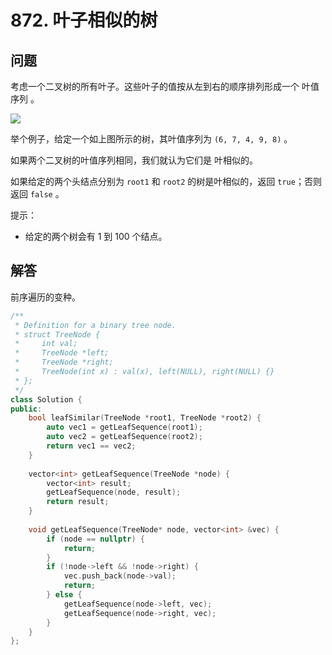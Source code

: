 # 872. 叶子相似的树

## 问题
考虑一个二叉树的所有叶子。这些叶子的值按从左到右的顺序排列形成一个 叶值序列 。

![](https://s3-lc-upload.s3.amazonaws.com/uploads/2018/07/16/tree.png)

举个例子，给定一个如上图所示的树，其叶值序列为 `(6, 7, 4, 9, 8)` 。

如果两个二叉树的叶值序列相同，我们就认为它们是 叶相似的。

如果给定的两个头结点分别为 `root1` 和 `root2` 的树是叶相似的，返回 `true`；否则返回 `false` 。

 

提示：
- 给定的两个树会有 1 到 100 个结点。

## 解答
前序遍历的变种。

```C++
/**
 * Definition for a binary tree node.
 * struct TreeNode {
 *     int val;
 *     TreeNode *left;
 *     TreeNode *right;
 *     TreeNode(int x) : val(x), left(NULL), right(NULL) {}
 * };
 */
class Solution {
public:
    bool leafSimilar(TreeNode *root1, TreeNode *root2) {
        auto vec1 = getLeafSequence(root1);
        auto vec2 = getLeafSequence(root2);
        return vec1 == vec2;
    }
    
    vector<int> getLeafSequence(TreeNode *node) {
        vector<int> result;
        getLeafSequence(node, result);
        return result;
    }
    
    void getLeafSequence(TreeNode* node, vector<int> &vec) {
        if (node == nullptr) {
            return;
        }
        if (!node->left && !node->right) {
            vec.push_back(node->val);
            return;
        } else {
            getLeafSequence(node->left, vec);
            getLeafSequence(node->right, vec);
        }
    }
};
```
